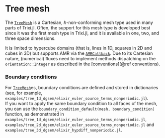# Tree mesh

The [`TreeMesh`](@ref) is a Cartesian, $h$-non-conforming mesh type
used in many parts of Trixi.jl. Often, the support for this mesh type is
developed best since it was the first mesh type in Trixi.jl,
and it is available in one, two, and three space dimensions.

It is limited to hypercube domains (that is, lines in 1D, squares in 2D and cubes in 3D) but supports AMR via the [`AMRCallback`](@ref).
Due to its Cartesian nature, (numerical) fluxes need to implement methods
dispatching on the `orientation::Integer` as described in the
[conventions](@ref conventions).


### Boundary conditions
For [`TreeMesh`](@ref)es, boundary conditions are defined and stored in dictionaries (see, for example, `examples/tree_1d_dgsem/elixir_euler_source_terms_nonperiodic.jl`).  
If you want to apply the same boundary condition to all faces of the mesh, you can use the `boundary_condition_default(mesh, boundary_condition)` function, as demonstrated in `examples/tree_1d_dgsem/elixir_euler_source_terms_nonperiodic.jl`, `examples/tree_2d_dgsem/elixir_euler_source_terms_nonperiodic.jl` and `examples/tree_3d_dgsem/elixir_hypdiff_nonperiodic.jl`.